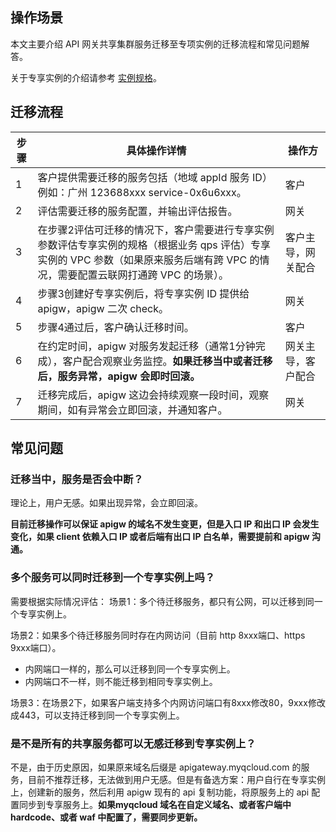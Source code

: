 ## 操作场景

本文主要介绍 API 网关共享集群服务迁移至专项实例的迁移流程和常见问题解答。

关于专享实例的介绍请参考 [实例规格](https://intl.cloud.tencent.com/document/product/628/40305)。



## 迁移流程

| 步骤  | 具体操作详情                                                 | 操作方             | 
| ----- | ------------------------------------------------------------ | ------------------ | 
| 1 | 客户提供需要迁移的服务包括（地域 appId 服务 ID）例如：广州 123688xxx  service-0x6u6xxx。 | 客户               |    
| 2 | 评估需要迁移的服务配置，并输出评估报告。                    | 网关               |   
| 3 | 在步骤2评估可迁移的情况下，客户需要进行专享实例参数评估专享实例的规格（根据业务 qps 评估）专享实例的 VPC 参数（如果原来服务后端有跨 VPC 的情况，需要配置云联网打通跨 VPC 的场景）。 | 客户主导，网关配合 |     
| 4 | 步骤3创建好专享实例后，将专享实例 ID 提供给 apigw，apigw 二次 check。 | 网关           |      
| 5 | 步骤4通过后，客户确认迁移时间。                              | 客户               |   
| 6 | 在约定时间，apigw 对服务发起迁移（通常1分钟完成），客户配合观察业务监控。**如果迁移当中或者迁移后，服务异常，apigw 会即时回滚。** | 网关主导，客户配合 |      
| 7 | 迁移完成后，apigw 这边会持续观察一段时间，观察期间，如有异常会立即回滚，并通知客户。 | 网关               |   



## 常见问题

### 迁移当中，服务是否会中断？

理论上，用户无感。如果出现异常，会立即回滚。

**目前迁移操作可以保证 apigw 的域名不发生变更，但是入口 IP 和出口 IP 会发生变化，如果 client 依赖入口 IP 或者后端有出口 IP 白名单，需要提前和 apigw 沟通。**

### 多个服务可以同时迁移到一个专享实例上吗？

需要根据实际情况评估：
场景1：多个待迁移服务，都只有公网，可以迁移到同一个专享实例上。

场景2：如果多个待迁移服务同时存在内网访问（目前 http 8xxx端口、https 9xxx端口）。
 - 内网端口一样的，那么可以迁移到同一个专享实例上。
 - 内网端口不一样，则不能迁移到相同专享实例上。

场景3：在场景2下，如果客户端支持多个内网访问端口有8xxx修改80，9xxx修改成443，可以支持迁移到同一个专享实例上。

### 是不是所有的共享服务都可以无感迁移到专享实例上？

不是，由于历史原因，如果原来域名后缀是 apigateway.myqcloud.com 的服务，目前不推荐迁移，无法做到用户无感。但是有备选方案：用户自行在专享实例上，创建新的服务，然后利用 apigw 现有的 api 复制功能，将原服务上的 api 配置同步到专享服务上。**如果myqcloud 域名在自定义域名、或者客户端中 hardcode、或者 waf 中配置了，需要同步更新。**

​           
